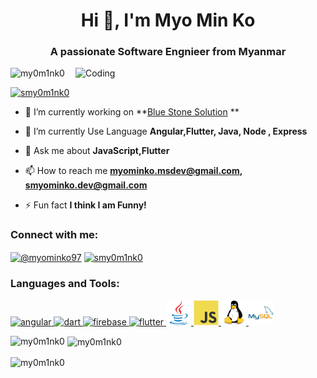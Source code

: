 <h1 align="center">Hi 👋,   I'm Myo Min Ko</h1>
<h3 align="center">A passionate Software Engnieer from Myanmar</h3>
<img align="right" alt="Coding" width ="400" src="https://cdn-fphbc.nitrocdn.com/qoghzuucXCXzuGelskqTYEjAMqwfiisP/assets/images/optimized/rev-23e383c/dresma/Dresma_Library/senior-software-engineer_Wy82tYQym.gif"/>

<p align="left"> <img src="https://komarev.com/ghpvc/?username=my0m1nk0&label=Profile%20views&color=0e75b6&style=flat" alt="my0m1nk0" /> </p>

<p align="left"> <a href="https://x.com/smy0m1nk0" target="blank"><img src="https://img.shields.io/twitter/follow/@smy0m1nko?logo=twitter&style=for-the-badge" alt="smy0m1nk0" /></a> </p>

- 🔭 I’m currently working on **<a href="https://blue-stone.net/" target="blank">Blue Stone Solution</a> **

- 🌱 I’m currently Use Language  **Angular,Flutter, Java, Node , Express**

- 💬 Ask me about **JavaScript,Flutter**

- 📫 How to reach me **myominko.msdev@gmail.com, smyominko.dev@gmail.com**

- ⚡ Fun fact **I think I am Funny!**

<h3 align="left">Connect with me:</h3>
<p align="left">
<a href="https://x.com/smy0m1nk0" target="blank"><img align="center" src="https://raw.githubusercontent.com/rahuldkjain/github-profile-readme-generator/master/src/images/icons/Social/twitter.svg" alt="@myominko97" height="30" width="40" /></a>
<a href="https://www.linkedin.com/in/smy0m1nk0/" target="blank"><img align="center" src="https://raw.githubusercontent.com/rahuldkjain/github-profile-readme-generator/master/src/images/icons/Social/linked-in-alt.svg" alt="smy0m1nk0" height="30" width="40" /></a>
</p>

<h3 align="left">Languages and Tools:</h3>
<p align="left">
  <a href="https://angular.io" target="_blank" rel="noreferrer"> <img src="https://angular.io/assets/images/logos/angular/angular.svg" alt="angular" width="40" height="40"/> </a>  <a href="https://dart.dev" target="_blank" rel="noreferrer"> <img src="https://www.vectorlogo.zone/logos/dartlang/dartlang-icon.svg" alt="dart" width="40" height="40"/> </a>  <a href="https://firebase.google.com/" target="_blank" rel="noreferrer"> <img src="https://www.vectorlogo.zone/logos/firebase/firebase-icon.svg" alt="firebase" width="40" height="40"/> </a> <a href="https://flutter.dev" target="_blank" rel="noreferrer"> <img src="https://www.vectorlogo.zone/logos/flutterio/flutterio-icon.svg" alt="flutter" width="40" height="40"/> </a>  <a href="https://www.java.com" target="_blank" rel="noreferrer"> <img src="https://raw.githubusercontent.com/devicons/devicon/master/icons/java/java-original.svg" alt="java" width="40" height="40"/> </a> <a href="https://developer.mozilla.org/en-US/docs/Web/JavaScript" target="_blank" rel="noreferrer"> <img src="https://raw.githubusercontent.com/devicons/devicon/master/icons/javascript/javascript-original.svg" alt="javascript" width="40" height="40"/> </a> <a href="https://www.linux.org/" target="_blank" rel="noreferrer"> <img src="https://raw.githubusercontent.com/devicons/devicon/master/icons/linux/linux-original.svg" alt="linux" width="40" height="40"/> </a> <a href="https://www.mysql.com/" target="_blank" rel="noreferrer"> <img src="https://raw.githubusercontent.com/devicons/devicon/master/icons/mysql/mysql-original-wordmark.svg" alt="mysql" width="40" height="40"/> </a>


<p><img align="left" src="https://github-readme-stats.vercel.app/api/top-langs?username=my0m1nk0&show_icons=true&locale=en&layout=compact" alt="my0m1nk0" /></p>

<p>&nbsp;<img align="center" src="https://github-readme-stats.vercel.app/api?username=my0m1nk0&show_icons=true&locale=en" alt="my0m1nk0" /></p>

<p><img align="center" src="https://github-readme-streak-stats.herokuapp.com/?user=my0m1nk0&" alt="my0m1nk0" /></p>

